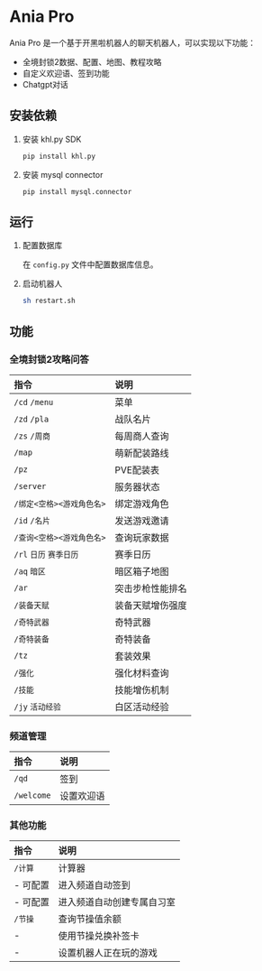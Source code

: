 
# Ania Pro

Ania Pro 是一个基于开黑啦机器人的聊天机器人，可以实现以下功能：

- 全境封锁2数据、配置、地图、教程攻略
- 自定义欢迎语、签到功能
- Chatgpt对话

## 安装依赖

1. 安装 khl.py SDK

   ```bash
   pip install khl.py
   ```

2. 安装 mysql connector

   ```bash
   pip install mysql.connector
   ```

## 运行

1. 配置数据库

   在 `config.py` 文件中配置数据库信息。

2. 启动机器人

   ```bash
   sh restart.sh
   ```

## 功能

### 全境封锁2攻略问答

|指令|说明|
| :------------ | :------------ |
|`/cd` `/menu`   |  菜单  |
|`/zd` `/pla`   | 战队名片  |
|`/zs` `/周商` |每周商人查询  |
|`/map` |萌新配装路线  |
|`/pz` |PVE配装表  |
|`/server` |服务器状态  |
|`/绑定<空格><游戏角色名>` |绑定游戏角色 |
|`/id` `/名片` |发送游戏邀请  |
|`/查询<空格><游戏角色名>`  |查询玩家数据  |
|`/rl` `日历` `赛季日历` |赛季日历  |
|`/aq` `暗区` |暗区箱子地图  |
|`/ar` |突击步枪性能排名  |
|`/装备天赋` |装备天赋增伤强度 |
|`/奇特武器` |奇特武器  |
|`/奇特装备` |奇特装备 |
|`/tz` |套装效果  |
|`/强化` |强化材料查询  |
|`/技能` |技能增伤机制  |
|`/jy` `活动经验` |白区活动经验  |

### 频道管理

|指令|说明|
| :------------ | :------------ |
|`/qd` |签到  |
|`/welcome` |设置欢迎语  |

### 其他功能
|指令|说明|
| :------------ | :------------ |
|`/计算` |计算器 |
|- 可配置 |进入频道自动签到 |
|- 可配置 |进入频道自动创建专属自习室 |
|`/节操` |查询节操值余额 |
|- |使用节操兑换补签卡 |
|- |设置机器人正在玩的游戏 |
